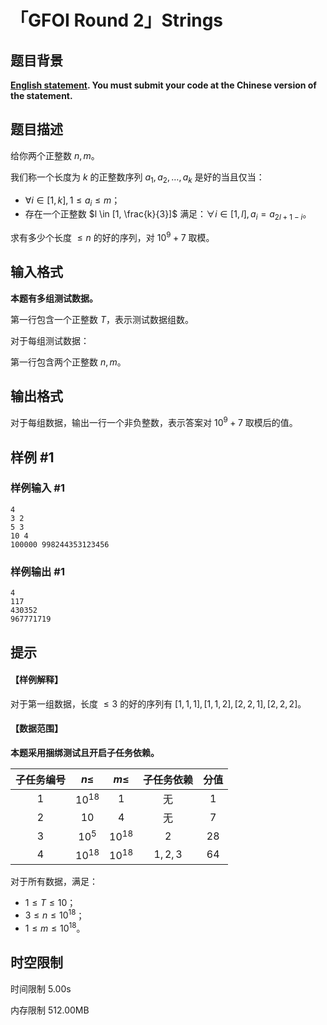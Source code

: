 # 「GFOI Round 2」Strings

## 题目背景

**[English statement](https://www.luogu.com.cn/problem/T533519). You must submit your code at the Chinese version of the statement.**

## 题目描述

给你两个正整数 $n, m$。

我们称一个长度为 $k$ 的正整数序列 $a_1, a_2, \ldots, a_k$ 是好的当且仅当：

- $\forall i \in [1, k], 1 \le a_i \le m$；
- 存在一个正整数 $l \in [1, \frac{k}{3}]$ 满足：$\forall i \in [1, l], a_i = a_{2l + 1 - i}$。

求有多少个长度 $\le n$ 的好的序列，对 $10^9 + 7$ 取模。

## 输入格式

**本题有多组测试数据。**

第一行包含一个正整数 $T$，表示测试数据组数。

对于每组测试数据：

第一行包含两个正整数 $n, m$。

## 输出格式

对于每组数据，输出一行一个非负整数，表示答案对 $10^9 + 7$ 取模后的值。

## 样例 #1

### 样例输入 #1

```
4
3 2
5 3
10 4
100000 998244353123456
```

### 样例输出 #1

```
4
117
430352
967771719
```

## 提示

#### 【样例解释】

对于第一组数据，长度 $\le 3$ 的好的序列有 $[1, 1, 1], [1, 1, 2], [2, 2, 1], [2, 2, 2]$。

#### 【数据范围】

**本题采用捆绑测试且开启子任务依赖。**

| 子任务编号 | $n \le$ | $m \le$ | 子任务依赖 | 分值 |
| :-: | :-: | :-: | :-: | :-: |
| $1$ | $10^{18}$ | $1$ | 无 | $1$ |
| $2$ | $10$ | $4$ | 无 | $7$ |
| $3$ | $10^5$ | $10^{18}$ | $2$ | $28$ |
| $4$ | $10^{18}$ | $10^{18}$ | $1, 2, 3$ | $64$ |

对于所有数据，满足：

- $1 \le T \le 10$；
- $3 \le n \le 10^{18}$；
- $1 \le m \le 10^{18}$。

## 时空限制



时间限制
5.00s

内存限制
512.00MB